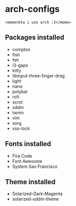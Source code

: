# arch-configs
`<meme>btw i use arch :3</meme>`

## Packages installed
- compton
- fish
- feh
- i3-gaps
- kitty
- libinput-three-finger-drag
- light
- nano
- polybar
- rofi
- scrot
- sddm
- twmn
- vim
- xorg
- xss-lock

## Fonts installed
- Fira Code
- Font Awesome
- System San Francisco

## Theme installed
- Solarized-Dark-Magenta
- solarized-sddm-theme
